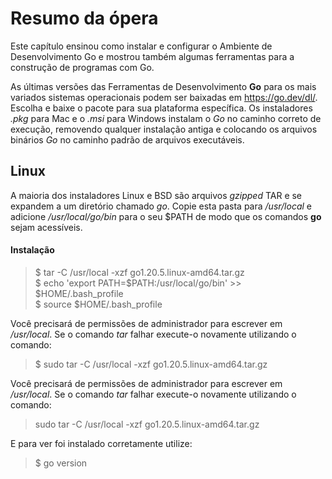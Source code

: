 # Resumo da ópera
Este capítulo ensinou como instalar e configurar o Ambiente de Desenvolvimento Go e mostrou também algumas ferramentas para a construção de programas com Go.

As últimas versões das Ferramentas de Desenvolvimento **Go** para os mais variados sistemas operacionais podem ser baixadas em https://go.dev/dl/. Escolha e baixe o pacote para sua plataforma específica. Os instaladores *.pkg* para Mac e o *.msi* para Windows instalam o *Go* no caminho correto de execução, removendo qualquer instalação antiga e colocando os arquivos binários *Go* no caminho padrão de arquivos executáveis.
## Linux
A maioria dos instaladores Linux e BSD são arquivos *gzipped* TAR e se expandem a um diretório chamado *go*. Copie esta pasta para */usr/local* e adicione */usr/local/go/bin* para o seu $PATH de modo que os comandos **go** sejam acessíveis.

#### Instalação
> $ tar -C /usr/local -xzf go1.20.5.linux-amd64.tar.gz\
> $ echo 'export PATH=$PATH:/usr/local/go/bin' >> $HOME/.bash_profile\
> $ source $HOME/.bash_profile

Você precisará de permissões de administrador para escrever em */usr/local*. Se o comando *tar* falhar execute-o novamente utilizando o comando:
> $ sudo tar -C /usr/local -xzf go1.20.5.linux-amd64.tar.gz

Você precisará de permissões de administrador para escrever em */usr/local*. Se o comando *tar* falhar execute-o novamente utilizando o comando: 
> sudo tar -C /usr/local -xzf go1.20.5.linux-amd64.tar.gz

E para ver foi instalado corretamente utilize:
> $ go version

